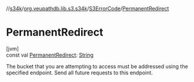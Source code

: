 //[s34k](../../../index.md)/[org.veupathdb.lib.s3.s34k](../index.md)/[S3ErrorCode](index.md)/[PermanentRedirect](-permanent-redirect.md)

# PermanentRedirect

[jvm]\
const val [PermanentRedirect](-permanent-redirect.md): [String](https://kotlinlang.org/api/latest/jvm/stdlib/kotlin/-string/index.html)

The bucket that you are attempting to access must be addressed using the specified endpoint. Send all future requests to this endpoint.
